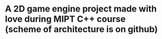 # A 2D game engine project made with love during MIPT C++ course (scheme of architecture is on github)
